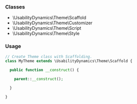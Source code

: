 ### Classes

* \UsabilityDynamics\Theme\Scaffold
* \UsabilityDynamics\Theme\Customizer
* \UsabilityDynamics\Theme\Script
* \UsabilityDynamics\Theme\Style

### Usage

```php
// Create Theme class with Scaffolding.
class MyTheme extends \UsabilityDynamics\Theme\Scaffold {

  public function __construct() {

    parent::__construct();

  }

}
```
